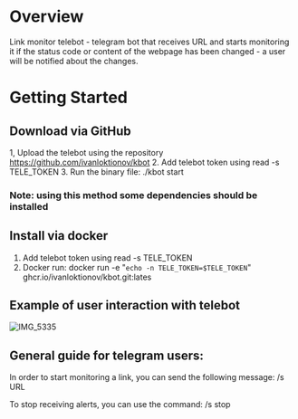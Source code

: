 # Overview 

Link monitor telebot - telegram bot that receives URL and starts monitoring it if the status code or content of the webpage has been changed - a user will be notified about the changes.

# Getting Started

## Download via GitHub

1, Upload the telebot using the repository https://github.com/ivanloktionov/kbot
2. Add telebot token using read -s TELE_TOKEN
3. Run the binary file: ./kbot start

### Note: using this method some dependencies should be installed

## Install via docker

1. Add telebot token using read -s TELE_TOKEN
2. Docker run: docker run -e "`echo -n TELE_TOKEN=$TELE_TOKEN`" ghcr.io/ivanloktionov/kbot.git:lates

## Example of user interaction with telebot

![IMG_5335](https://github.com/ivanloktionov/kbot/assets/71848058/10cab36b-5635-40aa-b1ca-a5d546e2e4fd)

## General guide for telegram users:
In order to start monitoring a link, you can send the following message:
/s URL

To stop receiving alerts, you can use the command:
/s stop
